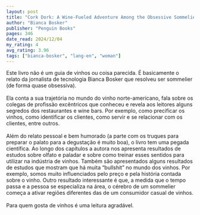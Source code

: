 ```yaml
---
layout: post
title: "Cork Dork: A Wine-Fueled Adventure Among the Obsessive Sommeliers, Big Bottle Hunters, and Rogue Scientists Who Taught Me to Live for Taste"
author: "Bianca Bosker"
publisher: "Penguin Books"
pages: 346
date_read: 2024/12/04
my_rating: 4
avg_rating: 3.96
tags: ["bianca-bosker", "lang-en", "woman"]
---
```


Este livro não é um guia de vinhos ou coisa parecida. É basicamente o relato da jornalista de tecnologia Bianca Bosker que resolveu ser sommelier (de forma quase obsessiva). <br/><br/>Ela conta a sua trajetória no mundo do vinho norte-americano, fala sobre os colegas de profissão excêntricos que conheceu e revela aos leitores alguns segredos dos restaurantes e wine bars. Por exemplo, como precificar os vinhos, como identificar os clientes, como servir e se relacionar com os clientes, entre outros. <br/><br/>Além do relato pessoal e bem humorado (a parte com os truques para preparar o palato para a degustação é muito boa), o livro tem uma pegada científica. Ao longo dos capítulos a autora nos apresenta resultados de estudos sobre olfato e paladar e sobre como treinar esses sentidos para utilizar na indústria de vinhos. Também são apresentados alguns resultados de estudos que mostram que há muita “bullshit” no mundo dos vinhos. Por exemplo, somos muito influenciados pelo preço e pela história contada sobre o vinho. Outro resultado interessante é que, a medida que o tempo passa e a pessoa se especializa na área, o cérebro de um sommelier começa a ativar regiões diferentes das de um consumidor casual de vinhos. <br/><br/>Para quem gosta de vinhos é uma leitura agradável. 

